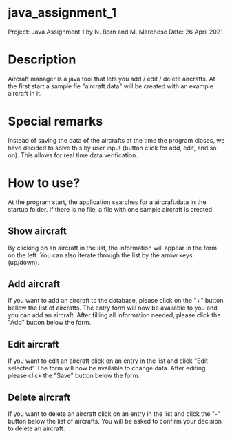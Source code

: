 # java_assignment_1
Project: Java Assignment 1 by N. Born and M. Marchese
Date: 26 April 2021

# Description
Aircraft manager is a java tool that lets you add / edit / delete aircrafts.
At the first start a sample fie "aircraft.data" will be created with an example aircraft in it.

# Special remarks
Instead of saving the data of the aircrafts at the time the program closes, we have decided to solve this by user input (button click for add, edit, and so on).
This allows for real time data verification.

# How to use?
At the program start, the application searches for a aircraft.data in the startup folder. If there is no file, a file with one sample aircraft is created.

## Show aircraft
By clicking on an aircraft in the list, the information will appear in the form on the left.
You can also iterate through the list by the arrow keys (up/down).

## Add aircraft
If you want to add an aircraft to the database, please click on the "+" button bellow the list of aircrafts.
The entry form will now be available to you and you can add an aircraft. After filling all information needed, please click the "Add" button below the form.

## Edit aircraft
If you want to edit an aircraft click on an entry in the list and click "Edit selected"
The form will now be available to change data. After editing please click the "Save" button below the form.

## Delete aircraft
If you want to delete an aircraft click on an entry in the list and click the "-" button below the list of aircrafts.
You will be asked to confirm your decision to delete an aircraft.

